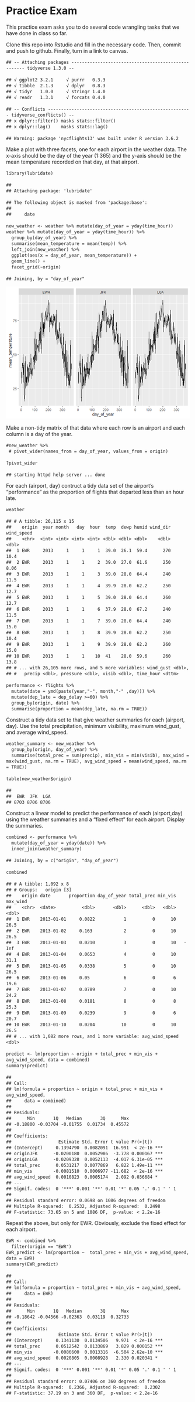 Practice Exam
=============

This practice exam asks you to do several code wrangling tasks that we
have done in class so far.

Clone this repo into Rstudio and fill in the necessary code. Then,
commit and push to github. Finally, turn in a link to canvas.

    ## -- Attaching packages ---------------------------------------------------- tidyverse 1.3.0 --

    ## √ ggplot2 3.2.1     √ purrr   0.3.3
    ## √ tibble  2.1.3     √ dplyr   0.8.3
    ## √ tidyr   1.0.0     √ stringr 1.4.0
    ## √ readr   1.3.1     √ forcats 0.4.0

    ## -- Conflicts ------------------------------------------------------- tidyverse_conflicts() --
    ## x dplyr::filter() masks stats::filter()
    ## x dplyr::lag()    masks stats::lag()

    ## Warning: package 'nycflights13' was built under R version 3.6.2

Make a plot with three facets, one for each airport in the weather data.
The x-axis should be the day of the year (1:365) and the y-axis should
be the mean temperature recorded on that day, at that airport.

    library(lubridate)

    ## 
    ## Attaching package: 'lubridate'

    ## The following object is masked from 'package:base':
    ## 
    ##     date

    new_weather <- weather %>% mutate(day_of_year = yday(time_hour))
    weather %>% mutate(day_of_year = yday(time_hour)) %>%
      group_by(day_of_year) %>%
      summarise(mean_temperature = mean(temp)) %>%
      left_join(new_weather) %>%
      ggplot(aes(x = day_of_year, mean_temperature)) +
      geom_line() +
      facet_grid(~origin)

    ## Joining, by = "day_of_year"

![](README_files/figure-markdown_strict/unnamed-chunk-2-1.png)

Make a non-tidy matrix of that data where each row is an airport and
each column is a day of the year.

    #new_weather %>%
     # pivot_wider(names_from = day_of_year, values_from = origin)

    ?pivot_wider

    ## starting httpd help server ... done

For each (airport, day) contruct a tidy data set of the airport’s
“performance” as the proportion of flights that departed less than an
hour late.

    weather

    ## # A tibble: 26,115 x 15
    ##    origin  year month   day  hour  temp  dewp humid wind_dir wind_speed
    ##    <chr>  <int> <int> <int> <int> <dbl> <dbl> <dbl>    <dbl>      <dbl>
    ##  1 EWR     2013     1     1     1  39.0  26.1  59.4      270      10.4 
    ##  2 EWR     2013     1     1     2  39.0  27.0  61.6      250       8.06
    ##  3 EWR     2013     1     1     3  39.0  28.0  64.4      240      11.5 
    ##  4 EWR     2013     1     1     4  39.9  28.0  62.2      250      12.7 
    ##  5 EWR     2013     1     1     5  39.0  28.0  64.4      260      12.7 
    ##  6 EWR     2013     1     1     6  37.9  28.0  67.2      240      11.5 
    ##  7 EWR     2013     1     1     7  39.0  28.0  64.4      240      15.0 
    ##  8 EWR     2013     1     1     8  39.9  28.0  62.2      250      10.4 
    ##  9 EWR     2013     1     1     9  39.9  28.0  62.2      260      15.0 
    ## 10 EWR     2013     1     1    10  41    28.0  59.6      260      13.8 
    ## # ... with 26,105 more rows, and 5 more variables: wind_gust <dbl>,
    ## #   precip <dbl>, pressure <dbl>, visib <dbl>, time_hour <dttm>

    performance <- flights %>%
      mutate(date = ymd(paste(year,"-", month,"-" ,day))) %>%
      mutate(dep_late = dep_delay >=60) %>%
      group_by(origin, date) %>%
      summarise(proportion = mean(dep_late, na.rm = TRUE))

Construct a tidy data set to that give weather summaries for each
(airport, day). Use the total precipitation, minimum visibility, maximum
wind\_gust, and average wind\_speed.

    weather_summary <- new_weather %>%
      group_by(origin, day_of_year) %>%
      summarise(total_prec = sum(precip), min_vis = min(visib), max_wind = max(wind_gust, na.rm = TRUE), avg_wind_speed = mean(wind_speed, na.rm = TRUE))

    table(new_weather$origin)

    ## 
    ##  EWR  JFK  LGA 
    ## 8703 8706 8706

Construct a linear model to predict the performance of each
(airport,day) using the weather summaries and a “fixed effect” for each
airport. Display the summaries.

    combined <- performance %>%
      mutate(day_of_year = yday(date)) %>%
      inner_join(weather_summary)

    ## Joining, by = c("origin", "day_of_year")

    combined

    ## # A tibble: 1,092 x 8
    ## # Groups:   origin [3]
    ##    origin date       proportion day_of_year total_prec min_vis max_wind
    ##    <chr>  <date>          <dbl>       <dbl>      <dbl>   <dbl>    <dbl>
    ##  1 EWR    2013-01-01     0.0822           1          0      10     26.5
    ##  2 EWR    2013-01-02     0.163            2          0      10     26.5
    ##  3 EWR    2013-01-03     0.0210           3          0      10   -Inf  
    ##  4 EWR    2013-01-04     0.0653           4          0      10     31.1
    ##  5 EWR    2013-01-05     0.0338           5          0      10     26.5
    ##  6 EWR    2013-01-06     0.05             6          0       6     19.6
    ##  7 EWR    2013-01-07     0.0789           7          0      10     24.2
    ##  8 EWR    2013-01-08     0.0181           8          0       8     25.3
    ##  9 EWR    2013-01-09     0.0239           9          0       6     20.7
    ## 10 EWR    2013-01-10     0.0204          10          0      10     26.5
    ## # ... with 1,082 more rows, and 1 more variable: avg_wind_speed <dbl>

    predict <- lm(proportion ~ origin + total_prec + min_vis + avg_wind_speed, data = combined)
    summary(predict)

    ## 
    ## Call:
    ## lm(formula = proportion ~ origin + total_prec + min_vis + avg_wind_speed, 
    ##     data = combined)
    ## 
    ## Residuals:
    ##      Min       1Q   Median       3Q      Max 
    ## -0.18800 -0.03704 -0.01755  0.01734  0.45572 
    ## 
    ## Coefficients:
    ##                  Estimate Std. Error t value Pr(>|t|)    
    ## (Intercept)     0.1394790  0.0082091  16.991  < 2e-16 ***
    ## originJFK      -0.0200180  0.0052986  -3.778 0.000167 ***
    ## originLGA      -0.0209328  0.0052113  -4.017 6.31e-05 ***
    ## total_prec      0.0531217  0.0077869   6.822 1.49e-11 ***
    ## min_vis        -0.0081510  0.0006977 -11.682  < 2e-16 ***
    ## avg_wind_speed  0.0010823  0.0005174   2.092 0.036684 *  
    ## ---
    ## Signif. codes:  0 '***' 0.001 '**' 0.01 '*' 0.05 '.' 0.1 ' ' 1
    ## 
    ## Residual standard error: 0.0698 on 1086 degrees of freedom
    ## Multiple R-squared:  0.2532, Adjusted R-squared:  0.2498 
    ## F-statistic: 73.65 on 5 and 1086 DF,  p-value: < 2.2e-16

Repeat the above, but only for EWR. Obviously, exclude the fixed effect
for each airport.

    EWR <- combined %>%
      filter(origin == "EWR")
    EWR_predict <- lm(proportion ~  total_prec + min_vis + avg_wind_speed, data = EWR)
    summary(EWR_predict)

    ## 
    ## Call:
    ## lm(formula = proportion ~ total_prec + min_vis + avg_wind_speed, 
    ##     data = EWR)
    ## 
    ## Residuals:
    ##      Min       1Q   Median       3Q      Max 
    ## -0.18642 -0.04566 -0.02363  0.03119  0.32733 
    ## 
    ## Coefficients:
    ##                  Estimate Std. Error t value Pr(>|t|)    
    ## (Intercept)     0.1341130  0.0134506   9.971  < 2e-16 ***
    ## total_prec      0.0512542  0.0133869   3.829 0.000152 ***
    ## min_vis        -0.0086600  0.0013316  -6.504 2.62e-10 ***
    ## avg_wind_speed  0.0020805  0.0008928   2.330 0.020341 *  
    ## ---
    ## Signif. codes:  0 '***' 0.001 '**' 0.01 '*' 0.05 '.' 0.1 ' ' 1
    ## 
    ## Residual standard error: 0.07406 on 360 degrees of freedom
    ## Multiple R-squared:  0.2366, Adjusted R-squared:  0.2302 
    ## F-statistic: 37.19 on 3 and 360 DF,  p-value: < 2.2e-16
